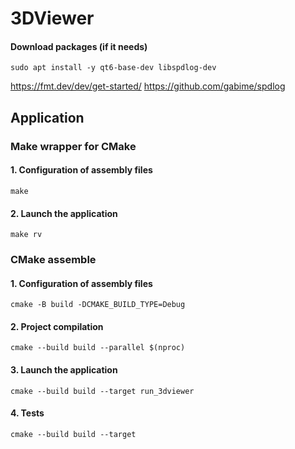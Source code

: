 # 3DViewer
#### Download packages (if it needs)
```
sudo apt install -y qt6-base-dev libspdlog-dev
```

https://fmt.dev/dev/get-started/
https://github.com/gabime/spdlog

## Application
### Make wrapper for CMake
#### 1. Configuration of assembly files
```
make
```
#### 2. Launch the application
```
make rv
```
### CMake assemble


#### 1. Configuration of assembly files
```
cmake -B build -DCMAKE_BUILD_TYPE=Debug
```

#### 2. Project compilation
```
cmake --build build --parallel $(nproc)
```

#### 3. Launch the application
```
cmake --build build --target run_3dviewer
```

#### 4. Tests
```
cmake --build build --target 
```



